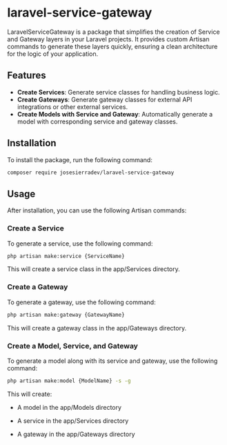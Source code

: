 # laravel-service-gateway
LaravelServiceGateway is a package that simplifies the creation of Service and Gateway layers in your Laravel projects. It provides custom Artisan commands to generate these layers quickly, ensuring a clean architecture for the logic of your application.

## Features

- **Create Services**: Generate service classes for handling business logic.
- **Create Gateways**: Generate gateway classes for external API integrations or other external services.
- **Create Models with Service and Gateway**: Automatically generate a model with corresponding service and gateway classes.

## Installation

To install the package, run the following command:

```bash
composer require josesierradev/laravel-service-gateway
```

## Usage

After installation, you can use the following Artisan commands:

### Create a Service

To generate a service, use the following command:

```bash
php artisan make:service {ServiceName}
```
This will create a service class in the app/Services directory.

### Create a Gateway

To generate a gateway, use the following command:

```bash
php artisan make:gateway {GatewayName}
```
This will create a gateway class in the app/Gateways directory.

### Create a Model, Service, and Gateway

To generate a model along with its service and gateway, use the following command:

```bash
php artisan make:model {ModelName} -s -g
```
This will create:

- A model in the app/Models directory

- A service in the app/Services directory 

- A gateway in the app/Gateways directory 

